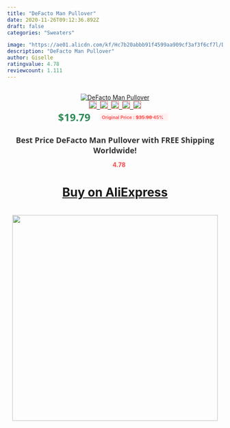 ```yaml
---
title: "DeFacto Man Pullover"
date: 2020-11-26T09:12:36.892Z
draft: false
categories: "Sweaters"

image: "https://ae01.alicdn.com/kf/Hc7b20abbb91f4599aa909cf3af3f6cf7l/DeFacto-Man-Pullover.jpg"
description: "DeFacto Man Pullover"
author: Giselle
ratingvalue: 4.78
reviewcount: 1.111
---
```

<br>
<div style="text-align: center;">
<a href="https://s.click.aliexpress.com/e/_AouLDL" target="_blank" rel="nofollow noopener noreferrer"><img alt="DeFacto Man Pullover" class="magnifier-image" src="https://ae01.alicdn.com/kf/Hc7b20abbb91f4599aa909cf3af3f6cf7l/DeFacto-Man-Pullover.jpg_640x640.jpg">
<br>
<img style="border:1px solid salmon" src="https://ae01.alicdn.com/kf/Hc7b20abbb91f4599aa909cf3af3f6cf7l/DeFacto-Man-Pullover.jpg_120x120.jpg">&nbsp;&nbsp;<img style="border:1px solid salmon" src="https://ae01.alicdn.com/kf/H71478aeff6a64044b782acb17b42e049a/DeFacto-Man-Pullover.jpg_120x120.jpg">&nbsp;&nbsp;<img style="border:1px solid salmon" src="https://ae01.alicdn.com/kf/H3028ecde940f4401ba87a953881ca1deF/DeFacto-Man-Pullover.jpg_120x120.jpg">&nbsp;&nbsp;<img style="border:1px solid salmon" src="https://ae01.alicdn.com/kf/H8c19179d3bb94930bbe9c6cf6f496b56o/DeFacto-Man-Pullover.jpg_120x120.jpg">&nbsp;&nbsp;<img style="border:1px solid salmon" src="https://ae01.alicdn.com/kf/Hf3d324169c13408480684f514412d5afH/DeFacto-Man-Pullover.jpg_120x120.jpg"></a></div><br0>
<div style="text-align: center;"><span style="background-color: white; border: 0px; box-sizing: border-box; color: seagreen; display: inline-block; font-family: &quot;open sans&quot; , &quot;arial&quot; , &quot;helvetica&quot; , sans-serif , &quot;heiti&quot;; font-size: 24px; font-stretch: inherit; font-weight: 700; line-height: inherit; margin: 0px 10px 0px 0px; padding: 0px; vertical-align: middle;">$19.79 </span>
<span style="background: rgb(255 , 241 , 241); border-radius: 3px; border: 0px; box-sizing: border-box; color: #ff4747; display: inline-block; font-family: inherit; font-size: 12px; font-stretch: inherit; font-style: inherit; font-variant: inherit; font-weight: 600; line-height: inherit; margin: 0px; padding: 2px 5px; transform: scale(0.9); vertical-align: middle;">Original Price : <b style="text-decoration: line-through;">$35.98 </b> 45%&nbsp;&nbsp;</span></div>
<h1 style="color: #333333; display: inline-block; font-family: &quot;open sans&quot; , &quot;arial&quot; , &quot;helvetica&quot; , sans-serif , &quot;heiti&quot;; font-size: 18px; font-stretch: inherit; font-weight: 700; text-align: center;">Best Price DeFacto Man Pullover with FREE Shipping Worldwide!</h1>
<div style="color: #ff4747; text-align: center;">
<img src="https://4.bp.blogspot.com/-M0ZcTcb-5uY/XleCXlxnR4I/AAAAAAAAAEc/OrjgMkXV1oMQFaCRZj5HQwOCBcu3w1FegCPcBGAYYCw/s1600/star.png" style="height: 15px;">&nbsp;<b>4.78</b></div>
<div class="button_cont" align="center"><a class="buynow_a" href="https://s.click.aliexpress.com/e/_AouLDL" target="_blank" rel="nofollow noopener noreferrer"><H1>Buy on AliExpress</H1></a></div><br>
<div class="separator" style="clear: both; text-align: center;">
<img src="https://lh3.googleusercontent.com/-pTy5HemUv9M/XlePHvY0dAI/AAAAAAAAAE4/0nX5iRUoIWY8eMW9Dpxeirr157OZliDIgCLcBGAsYHQ/s1600/badge.gif" width="480">
</div>
